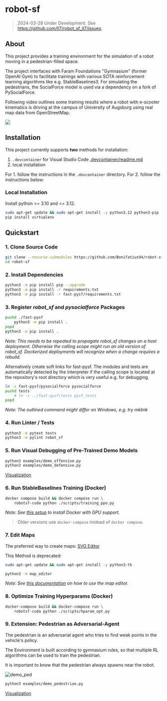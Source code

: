 # robot-sf

> 2024-03-28 Under Development. See <https://github.com/ll7/robot_sf_ll7/issues>.

## About

This project provides a training environment for the simulation of a robot moving
in a pedestrian-filled space.

The project interfaces with Faram Foundations "Gymnasium" (former OpenAI Gym)
to facilitate trainings with various
SOTA reinforcement learning algorithms like e.g. StableBaselines3.
For simulating the pedestrians, the SocialForce model is used via a dependency
on a fork of PySocialForce.

Following video outlines some training results where a robot with e-scooter
kinematics is driving at the campus of University of Augsburg using real
map data from OpenStreetMap.

![](./docs/video/demo_01.gif)

## Installation

This project currently supports **two** methods for installation:
1. `.devcontainer` for Visual Studio Code [.devcontainer/readme.md](./.devcontainer/readme.md)
2. local installation

For 1. follow the instructions in the `.devcontainer` directory.
For 2. follow the instructions below:

### Local Installation

Install python >= 3.10 and <= 3.12.

```sh
sudo apt-get update && sudo apt-get install -y python3.12 python3-pip
pip install virtualenv
```

## Quickstart

### 1. Clone Source Code

```sh
git clone --recurse-submodules https://github.com/Bonifatius94/robot-sf
cd robot-sf
```

### 2. Install Dependencies

```sh
python3 -m pip install pip --upgrade
python3 -m pip install -r requirements.txt
python3 -m pip install -r fast-pysf/requirements.txt
```

### 3. Register *robot_sf* and *pysocialforce* Packages

```sh
pushd ./fast-pysf
    python3 -m pip install .
popd
python3 -m pip install .
```

*Note: This needs to be repeated to propagate robot_sf changes on a host deployment.
Otherwise the calling scope might run an old version of robot_sf.
Dockerized deployments will recognize when a change requires a rebuild.*

Alternatively create soft links for fast-pysf. The modules and tests are
automatically detected by the interpreter if the calling scope is located
at the repository's root directory which is very useful e.g. for debugging.

```sh
ln -s fast-pysf/pysocialforce pysocialforce
pushd tests
    # ln -s ../fast-pysf/tests pysf_tests
popd
```

*Note: The outlined command might differ on Windows, e.g. try mklink*

### 4. Run Linter / Tests

```sh
python3 -m pytest tests
python3 -m pylint robot_sf
```

### 5. Run Visual Debugging of Pre-Trained Demo Models

```sh
python3 examples/demo_offensive.py
python3 examples/demo_defensive.py
```

[Visualization](./docs/SIM_VIEW.md)

### 6. Run StableBaselines Training (Docker)

```sh
docker compose build && docker compose run \
    robotsf-cuda python ./scripts/training_ppo.py
```

*Note: See [this setup](./docs/GPU_SETUP.md) to install Docker with GPU support.*

> Older versions use `docker-compose` instead of `docker compose`.

### 7. Edit Maps

The preferred way to create maps: [SVG Editor](./docs/SVG_MAP_EDITOR.md)

This Method is deprecated:
```sh
sudo apt-get update && sudo apt-get install -y python3-tk
```

```sh
python3 -m map_editor
```

*Note: See [this documentation](./docs/MAP_EDITOR_USAGE.md) on how to use the map editor.*

### 8. Optimize Training Hyperparams (Docker)

```sh
docker-compose build && docker-compose run \
    robotsf-cuda python ./scripts/hparam_opt.py
```

### 9. Extension: Pedestrian as Adversarial-Agent

The pedestrian is an adversarial agent who tries to find weak points in the vehicle's policy.

The Environment is built according to gymnasium rules, so that multiple RL algorithms can be used to train the pedestrian.

It is important to know that the pedestrian always spawns near the robot.

![demo_ped](./docs/video/demo_ped.gif)

```sh
python3 examples/demo_pedestrian.py
```

[Visualization](./docs/SIM_VIEW.md)
